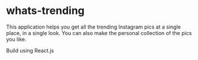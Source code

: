 # whats-trending
This application helps you get all the trending Instagram pics at a single place, in a single look. 
You can also make the personal collection of the pics you like. 

Build using React.js
